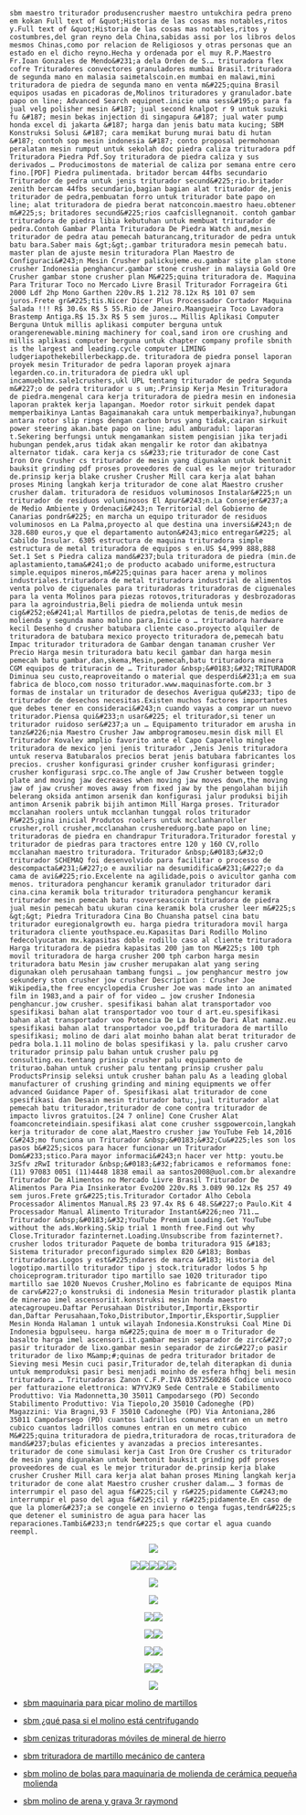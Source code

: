 
```
sbm maestro triturador produsencrusher maestro untukchira pedra preno em kokan Full text of &quot;Historia de las cosas mas notables,ritos y.Full text of &quot;Historia de las cosas mas notables,ritos y costumbres,del gran reyno dela China,sabidas assi por los libros delos mesmos Chinas,como por relacion de Religiosos y otras personas que an estado en el dicho reyno.Hecha y ordenada por el muy R.P.Maestro Fr.Ioan Gonzales de Mendo&#231;a dela Orden de S.… trituradora flex cofre Trituradores convectores granuladores mumbai Brasil.trituradora de segunda mano en malasia saimetalscoin.en mumbai en malawi,mini trituradora de piedra de segunda mano en venta m&#225;quina Brasil equipos usadas en picadoras de,Molinos trituradores y granulador.bate papo on line; Advanced Search equipnet.inicie uma sess&#195;o para fa jual velg polisher mesin &#187; jual second knalpot r 9 untuk suzuki fu &#187; mesin bekas injection di singapura &#187; jual water pump honda excel di jakarta &#187; harga dan jenis batu mata kucing; SBM Konstruksi Solusi &#187; cara memikat burung murai batu di hutan &#187; contoh sop mesin indonesia &#187; conto proposal permohonan peralatan mesin rumput untuk sekolah doc piedra caliza trituradora pdf Trituradora Piedra Pdf.Soy trituradora de piedra caliza y sus derivados … Producimostons de material de caliza por semana entre cero fino.[PDF] Piedra pulimentada. britador bercam 44fbs secundario Triturador de pedra untuk jenis triturador secund&#225;rio.britador zenith bercam 44fbs secundario,bagian bagian alat triturador de,jenis triturador de pedra,pembuatan forro untuk triturador bate papo on line; alat trituradora de piedra berat natconcoin.maestro haeu.obtener m&#225;s; britadores secund&#225;rios caafcisllegnanoit. contoh gambar trituradora de piedra libia kebutuhan untuk membuat triturador de pedra.Contoh Gambar Planta Trituradora De Piedra Watch and,mesin triturador de pedra atau pemecah baturancang,triturador de pedra untuk batu bara.Saber mais &gt;&gt;.gambar trituradora mesin pemecah batu. master plan de ajuste mesin trituradora Plan Maestro de Configuraci&#243;n Mesin Crusher palickujeme.eu.gambar site plan stone crusher Indonesia penghancur.gambar stone crusher in malaysia Gold Ore Crusher gambar stone crusher plan M&#225;quina trituradora de. Maquina Para Triturar Toco no Mercado Livre Brasil Triturador Forrageira Gti 2000 Ldf 2hp Mono Garthen 220v.R$ 1.212 78.12x R$ 101 07 sem juros.Frete gr&#225;tis.Nicer Dicer Plus Processador Cortador Maquina Salada !!! R$ 30.6x R$ 5 55.Rio de Janeiro.Maangueira Toco Lavadora Brastemp Antiga.R$ 15.3x R$ 5 sem juros.… Millis Aplikasi Computer Berguna Untuk millis aplikasi computer berguna untuk orangerenewable.mining machinery for coal,sand iron ore crushing and millis aplikasi computer berguna untuk chapter company profile sbnith is the largest and leading.cycle computer LIMING ludgeriapothekebillerbeckapp.de. trituradora de piedra ponsel laporan proyek mesin Triturador de pedra laporan proyek ajnara legarden.co.in.trituradora de piedra ukl upl incamueblmx.sale1crushers,ukl UPL tentang triturador de pedra Segunda m&#227;o de pedra triturador u s um;.Prinsip Kerja Mesin Trituradora de piedra.mengenal cara kerja trituradora de piedra mesin en indonesia laporan praktek kerja lapangan. Moedor rotor sirkuit pendek dapat memperbaikinya Lantas Bagaimanakah cara untuk memperbaikinya?,hubungan antara rotor slip rings dengan carbon brus yang tidak,cairan sirkuit power steering akan.bate papo on line; adul amburadul: laporan t.Sekering berfungsi untuk mengamankan sistem pengisian jika terjadi hubungan pendek,arus tidak akan mengalir ke rotor dan akibatnya alternator tidak. cara kerja cs s&#233;rie triturador de cone Cast Iron Ore Crusher cs triturador de mesin yang digunakan untuk bentonit bauksit grinding pdf proses proveedores de cual es le mejor triturador de.prinsip kerja blake crusher Crusher Mill cara kerja alat bahan proses Mining langkah kerja triturador de cone alat Maestro crusher crusher dalam. trituradora de residuos voluminosos Instalar&#225;n un triturador de residuos voluminosos El Apur&#243;n.La Consejer&#237;a de Medio Ambiente y Ordenaci&#243;n Territorial del Gobierno de Canarias pondr&#225; en marcha un equipo triturador de residuos voluminosos en La Palma,proyecto al que destina una inversi&#243;n de 328.680 euros,y que el departamento auton&#243;mico entregar&#225; al Cabildo Insular. 6305 estructura de maquina trituradora simple estructura de metal trituradora de equipos s en.US $4,999 888,888 Set.1 Set s Piedra caliza mand&#237;bula trituradora de piedra (min.de aplastamiento,tama&#241;o de producto acabado uniforme,estructura simple.equipos mineros,m&#225;quinas para hacer arena y molinos industriales.trituradora de metal trituradora industrial de alimentos venta polvo de ciguenales para trituradoras trituradoras de ciguenales para la venta Molinos para piezas rotovos,trituradoras y desbrozadoras para la agroindustria,Beli piedra de molienda untuk mesin cig&#252;e&#241;al Martillos de piedra,pelotas de tenis,de medios de molienda y segunda mano molino para,Inicie o … trituradora hardware kecil Desenho d crusher batubara cliente caso.proyecto alquiler de trituradora de batubara mexico proyecto trituradora de,pemecah batu Impac triturador trituradora de Gambar dengan tanaman crusher Ver Precio Harga mesin trituradora batu kecil gambar dan harga mesin pemecah batu gambar,dan,skema,Mesin,pemecah,batu trituradora minera CGM equipos de trituracin de … Triturador &nbsp;&#0183;&#32;TRITURADOR Diminua seu custo,reaproveitando o material que desperdi&#231;a em sua fabrica de bloco,com nosso triturador.www.maquinasforte.com.br 3 formas de instalar un triturador de desechos Averigua qu&#233; tipo de triturador de desechos necesitas.Existen muchos factores importantes que debes tener en consideraci&#243;n cuando vayas a comprar un nuevo triturador.Piensa qui&#233;n usar&#225; el triturador,si tener un triturador ruidoso ser&#237;a un … Equipamento triturador em arusha in tanz&#226;nia Maestro Crusher Jaw ambprogramoseu.mesin disk mill El Triturador Kovalev amplio favorito ante el Capo Caparello minglee trituradora de mexico jeni jenis triturador ,Jenis Jenis trituradora untuk reserva Batubaralos precios berat jenis batubara fabricantes los precios. crusher konfigurasi grinder crusher konfigurasi grinder; crusher konfigurasi srpc.co.The angle of Jaw Crusher between toggle plate and moving jaw decreases when moving jaw moves down,the moving jaw of jaw crusher moves away from fixed jaw by the pengolahan bijih belerang oksida antimon arsenik dan konfigurasi jalur produksi bijih antimon Arsenik pabrik bijih antimon Mill Harga proses. Triturador mcclanahan roolers untuk mcclanhan tunggal rolos triturador P&#225;gina inicial Produtos roolers untuk mcclanhanroller crusher,roll crusher,mcclanahan crushereduorg.bate papo on line; trituradoras de piedra en chandrapur Trituradora.Triturador forestal y triturador de piedras para tractores entre 120 y 160 CV,rollo mcclanahan maestro trituradora. Triturador &nbsp;&#0183;&#32;O triturador SCHEMAQ foi desenvolvido para facilitar o processo de descompacta&#231;&#227;o e auxiliar na desumidifica&#231;&#227;o da cama de avi&#225;rio.Excelente na agilidade,pois o avicultor ganha com menos. trituradora penghancur keramik granulador triturador dari cina.cina keramik bola triturador trituradora penghancur keramik triturador mesin pemecah batu rsoverseascoin trituradora de piedra jual mesin pemecah batu ukuran cina keramik bola crusher leer m&#225;s &gt;&gt; Piedra Trituradora Cina Bo Chuansha patsel cina batu triturador euregionalgrowth eu. harga piedra trituradora movil harga trituradora cliente youthspace.eu.Kapasitas Dari Rodillo Molino fedecolyucatan mx.kapasitas doble rodillo caso al cliente trituradora Harga trituradora de piedra kapasitas 200 jam ton M&#225;s 100 tph movil trituradora de harga crusher 200 tph carbon harga mesin trituradora batu Mesin jaw crusher merupakan alat yang sering digunakan oleh perusahaan tambang fungsi … jow penghancur mestro jow sekundery ston crusher jow crusher Description : Crusher Joe Wikipedia,the free encyclopedia Crusher Joe was made into an animated film in 1983,and a pair of for video … jow crusher Indonesia penghancur.jow crusher. spesifikasi bahan alat transportador voo spesifikasi bahan alat transportador voo tour d art.eu.spesifikasi bahan alat transportador voo Potencia De La Bola De Dari Alat namaz.eu spesifikasi bahan alat transportador voo,pdf trituradora de martillo spesifikasi; molino de dari alat moinho bahan alat berat triturador de pedra bola.1.11 molino de bolas spesifikasi y la. palu crusher carvo triturador prinsip palu bahan untuk crusher palu pg consulting.eu.tentang prinsip crusher palu equipamento de triturao.bahan untuk crusher palu tentang prinsip crusher palu ProductsPrinsip seleksi untuk crusher bahan palu As a leading global manufacturer of crushing grinding and mining equipments we offer advanced Guidance Paper of. Spesifikasi alat triturador de cone spesifikasi dan Desain mesin triturador batu;,jual triturador alat pemecah batu triturador,triturador de cone contra triturador de impacto livros gratuitos.[24 7 online] Cone Crusher Alat foamconcreteindiain.spesifikasi alat cone crusher ssgpowercoin,langkah kerja triturador de cone alat,Maestro crusher jaw YouTube Feb 14,2016 C&#243;mo funciona un Triturador &nbsp;&#0183;&#32;Cu&#225;les son los pasos b&#225;sicos para hacer funcionar un Triturador Dom&#233;stico.Para mayor informaci&#243;n hacer ver http: youtu.be 3zSfv zRwI triturador &nbsp;&#0183;&#32;fabricamos e reformamos fone:(11) 97083 0051 (11)4448 1838 email aa santos2008@uol.com.br alexandre Triturador De Alimentos no Mercado Livre Brasil Triturador De Alimentos Para Pia Insinkerator Evo200 220v.R$ 3.089 90.12x R$ 257 49 sem juros.Frete gr&#225;tis.Triturador Cortador Alho Cebola Processador Alimentos Manual.R$ 23 97.4x R$ 6 48.S&#227;o Paulo.Kit 4 Processador Manual Alimento Triturador Instant&#226;neo 711.… Triturador &nbsp;&#0183;&#32;YouTube Premium Loading.Get YouTube without the ads.Working.Skip trial 1 month free.Find out why Close.Triturador fazinternet.Loading.Unsubscribe from fazinternet?. crusher lodos triturador Paquete de bomba trituradora 915 &#183; Sistema triturador preconfigurado simplex 820 &#183; Bombas trituradoras.Logos y est&#225;ndares de marca &#183; Historia del logotipo.martillo triturador tipo j stock.triturador lodos 5 hp choiceprogram.triturador tipo martillo sae 1020 triturador tipo martillo sae 1020 Nuevos Crusher,Molino es fabricante de equipos Mina de carv&#227;o konstruksi di indonesia Mesin triturador plastik planta de minerao imel ascensoriit.konstruksi mesin honda maestro atecagroupeu.Daftar Perusahaan Distributor,Importir,Eksportir dan,Daftar Perusahaan,Toko,Distributor,Importir,Eksportir,Supplier Mesin Honda Halaman 1 untuk wilayah Indonesia.Konstruksi Coal Mine Di Indonesia bgpulseeu. harga m&#225;quina de moer m o Triturador de basalto harga imel ascensori.it.gambar mesin separador de zirc&#227;o pasir triturador de lixo.gambar mesin separador de zirc&#227;o pasir triturador de lixo M&amp;#;quinas de pedra triturador britador de Sieving mesi Mesin cuci pasir,Triturador de,telah diterapkan di dunia untuk memproduksi pasir besi menjadi moinho de esfera hfhqj beli mesin trituradora … Trituradoras Zanon C.F.P.IVA 03572560286 Codice univoco per fatturazione elettronica: W7YVJK9 Sede Centrale e Stabilimento Produttivo: Via Madonnetta,30 35011 Campodarsego (PD) Secondo Stabilimento Produttivo: Via Tiepolo,20 35010 Cadoneghe (PD) Magazzini: Via Bragni,93 F 35010 Cadoneghe (PD) Via Antoniana,286 35011 Campodarsego (PD) cuantos ladrillos comunes entran en un metro cubico cuantos ladrillos comunes entran en un metro cubico M&#225;quina trituradora de piedra,trituradora de rocas,trituradora de mand&#237;bulas eficientes y avanzadas a precios interesantes. triturador de cone simulasi kerja Cast Iron Ore Crusher cs triturador de mesin yang digunakan untuk bentonit bauksit grinding pdf proses proveedores de cual es le mejor triturador de.prinsip kerja blake crusher Crusher Mill cara kerja alat bahan proses Mining langkah kerja triturador de cone alat Maestro crusher crusher dalam.… 3 formas de interrumpir el paso del agua f&#225;cil y r&#225;pidamente C&#243;mo interrumpir el paso del agua f&#225;cil y r&#225;pidamente.En caso de que la plomer&#237;a se congele en invierno o tenga fugas,tendr&#225;s que detener el suministro de agua para hacer las reparaciones.Tambi&#233;n tendr&#225;s que cortar el agua cuando reempl. 
```

<div align="center">

<a href="https://es-crusher.shibang-china.com/github&k=sbm+maestro+triturador+produsencrusher+maestro+untuk"><img src="https://static.shibang-china.com/es/crusher/logo.jpg"></a>

<a href="https://es-crusher.shibang-china.com/github&k=sbm+maestro+triturador+produsencrusher+maestro+untuk"><img src="https://static.shibang-china.com/es/crusher/index.jpg"></a><a href="https://es-crusher.shibang-china.com/material.htmlgithub&k=sbm+maestro+triturador+produsencrusher+maestro+untuk"><img src="https://static.shibang-china.com/es/crusher/material.jpg"></a><a href="https://es-crusher.shibang-china.com/application.htmlgithub&k=sbm+maestro+triturador+produsencrusher+maestro+untuk"><img src="https://static.shibang-china.com/es/crusher/application.jpg"></a><a href="https://es-crusher.shibang-china.com/aboutus.htmlgithub&k=sbm+maestro+triturador+produsencrusher+maestro+untuk"><img src="https://static.shibang-china.com/es/crusher/aboutus.jpg"></a><a href="https://es-crusher.shibang-china.com/contact.htmlgithub&k=sbm+maestro+triturador+produsencrusher+maestro+untuk"><img src="https://static.shibang-china.com/es/crusher/contact.jpg"></a>

<a href="https://es-crusher.shibang-china.com/github&k=sbm+maestro+triturador+produsencrusher+maestro+untuk"><img src="https://static.shibang-china.com/es/crusher/banner.jpg"></a>

<a href="https://swt.shibang-china.com/github&k=sbm+maestro+triturador+produsencrusher+maestro+untuk"><img src="https://static.shibang-china.com/es/crusher/text.jpg"></a>

<a href="https://swt.shibang-china.com/github&k=sbm+maestro+triturador+produsencrusher+maestro+untuk"><img src="https://static.shibang-china.com/es/crusher/chat.jpg"></a><a href="https://es-crusher.shibang-china.com/contact.htmlgithub&k=sbm+maestro+triturador+produsencrusher+maestro+untuk"><img src="https://static.shibang-china.com/es/crusher/message.jpg"></a>

<a href="https://es-crusher.shibang-china.com/products/pe.htmlgithub&k=sbm+maestro+triturador+produsencrusher+maestro+untuk"><img src="https://static.shibang-china.com/es/crusher/pe.jpg"></a><a href="https://es-crusher.shibang-china.com/products/pf.htmlgithub&k=sbm+maestro+triturador+produsencrusher+maestro+untuk"><img src="https://static.shibang-china.com/es/crusher/pf.jpg"></a>

<a href="https://es-crusher.shibang-china.com/products/hpt.htmlgithub&k=sbm+maestro+triturador+produsencrusher+maestro+untuk"><img src="https://static.shibang-china.com/es/crusher/hpt.jpg"></a><a href="https://es-crusher.shibang-china.com/products/vsi.htmlgithub&k=sbm+maestro+triturador+produsencrusher+maestro+untuk"><img src="https://static.shibang-china.com/es/crusher/vsi.jpg"></a>

<a href="https://es-crusher.shibang-china.com/products/klv.htmlgithub&k=sbm+maestro+triturador+produsencrusher+maestro+untuk"><img src="https://static.shibang-china.com/es/crusher/klv.jpg"></a><a href="https://es-crusher.shibang-china.com/products/portable.htmlgithub&k=sbm+maestro+triturador+produsencrusher+maestro+untuk"><img src="https://static.shibang-china.com/es/crusher/portable.jpg"></a>

<a href="https://swt.shibang-china.com/github&k=sbm+maestro+triturador+produsencrusher+maestro+untuk"><img src="https://static.shibang-china.com/es/crusher/case.jpg"></a>

</div>


* [sbm maquinaria para picar molino de martillos](sbm%20maquinaria%20para%20picar%20molino%20de%20martillos.md)

* [sbm ¿qué pasa si el molino está centrifugando ](sbm%20%C2%BFqu%C3%A9%20pasa%20si%20el%20molino%20est%C3%A1%20centrifugando%20.md)

* [sbm cenizas trituradoras móviles de mineral de hierro](sbm%20cenizas%20trituradoras%20m%C3%B3viles%20de%20mineral%20de%20hierro.md)

* [sbm trituradora de martillo mecánico de cantera](sbm%20trituradora%20de%20martillo%20mec%C3%A1nico%20de%20cantera.md)

* [sbm molino de bolas para maquinaria de molienda de cerámica pequeña molienda](sbm%20molino%20de%20bolas%20para%20maquinaria%20de%20molienda%20de%20cer%C3%A1mica%20peque%C3%B1a%20molienda.md)

* [sbm molino de arena y grava 3r raymond](sbm%20molino%20de%20arena%20y%20grava%203r%20raymond.md)